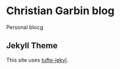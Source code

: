 # Christian Garbin blog

Personal blocg

## Jekyll Theme

This site uses [tufte-jekyl](https://github.com/clayh53/tufte-jekyll).
